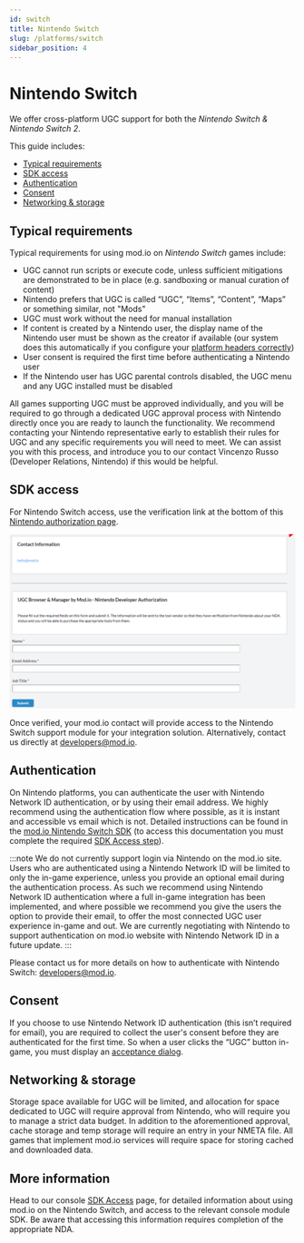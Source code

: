 ```yaml
---
id: switch
title: Nintendo Switch
slug: /platforms/switch
sidebar_position: 4
---
```


# Nintendo Switch

We offer cross-platform UGC support for both the *Nintendo Switch & Nintendo Switch 2*.

This guide includes:

* [Typical requirements](#typical-requirements)
* [SDK access](#sdk-access)
* [Authentication](#authentication)
* [Consent](#consent)
* [Networking & storage](#networking--storage)

## Typical requirements

Typical requirements for using mod.io on *Nintendo Switch* games include:

* UGC cannot run scripts or execute code, unless sufficient mitigations are demonstrated to be in place (e.g. sandboxing or manual curation of content)
* Nintendo prefers that UGC is called “UGC”, “Items”, “Content”, “Maps” or something similar, not "Mods"
* UGC must work without the need for manual installation
* If content is created by a Nintendo user, the display name of the Nintendo user must be shown as the creator if available (our system does this automatically if you configure your [platform headers correctly](/restapi/platforms))
* User consent is required the first time before authenticating a Nintendo user
* If the Nintendo user has UGC parental controls disabled, the UGC menu and any UGC installed must be disabled

All games supporting UGC must be approved individually, and you will be required to go through a dedicated UGC approval process with Nintendo directly once you are ready to launch the functionality. We recommend contacting your Nintendo representative early to establish their rules for UGC and any specific requirements you will need to meet. We can assist you with this process, and introduce you to our contact Vincenzo Russo (Developer Relations, Nintendo) if this would be helpful.

## SDK access

For Nintendo Switch access, use the verification link at the bottom of this [Nintendo authorization page](https://developer.nintendo.com/group/development/getting-started/g1kr9vj6/middleware/mod.io).

![Screenshot of the contact form used for NDA verification via the Nintendo Dev Portal](img/nintendo_verification.png)

Once verified, your mod.io contact will provide access to the Nintendo Switch support module for your integration solution. Alternatively, contact us directly at developers@mod.io.

## Authentication

On Nintendo platforms, you can authenticate the user with Nintendo Network ID authentication, or by using their email address. We highly recommend using the authentication flow where possible, as it is instant and accessible vs email which is not. Detailed instructions can be found in the [mod.io Nintendo Switch SDK](https://docs.mod.io/partners/switch/authentication/) (to access this documentation you must complete the required [SDK Access step](#sdk-access)).

:::note
We do not currently support login via Nintendo on the mod.io site. Users who are authenticated using a Nintendo Network ID will be limited to only the in-game experience, unless you provide an optional email during the authentication process. As such we recommend using Nintendo Network ID authentication where a full in-game integration has been implemented, and where possible we recommend you give the users the option to provide their email, to offer the most connected UGC user experience in-game and out. We are currently negotiating with Nintendo to support authentication on mod.io website with Nintendo Network ID in a future update.
:::

Please contact us for more details on how to authenticate with Nintendo Switch: developers@mod.io.

## Consent

If you choose to use Nintendo Network ID authentication (this isn’t required for email), you are required to collect the user's consent before they are authenticated for the first time. So when a user clicks the “UGC” button in-game, you must display an [acceptance dialog](/terms).

## Networking & storage

Storage space available for UGC will be limited, and allocation for space dedicated to UGC will require approval from Nintendo, who will require you to manage a strict data budget. In addition to the aforementioned approval, cache storage and temp storage will require an entry in your NMETA file. All games that implement mod.io services will require space for storing cached and downloaded data.

## More information

Head to our console [SDK Access](/platforms/console-sdks) page, for detailed information about using mod.io on the Nintendo Switch, and access to the relevant console module SDK. Be aware that accessing this information requires completion of the appropriate NDA.